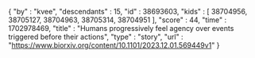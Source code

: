 {
  "by" : "kvee",
  "descendants" : 15,
  "id" : 38693603,
  "kids" : [ 38704956, 38705127, 38704963, 38705314, 38704951 ],
  "score" : 44,
  "time" : 1702978469,
  "title" : "Humans progressively feel agency over events triggered before their actions",
  "type" : "story",
  "url" : "https://www.biorxiv.org/content/10.1101/2023.12.01.569449v1"
}
